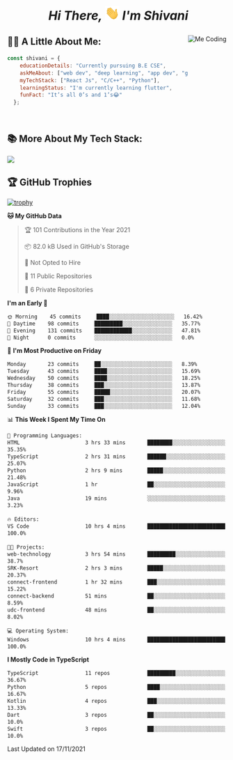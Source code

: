 # <p align="center">️ _Hi There, <img src="https://raw.githubusercontent.com/SanjayDevTech/SanjayDevTech/master/assets/wave.gif" alt="waving hand" width="33px"> I'm Shivani_</p>

<img align="right" alt="Me Coding" height="200" src="https://media.giphy.com/media/L1R1tvI9svkIWwpVYr/giphy.gif">

## 👩‍💻 **A Little About Me:**
```jsx
const shivani = {
    educationDetails: "Currently pursuing B.E CSE",
    askMeAbout: ["web dev", "deep learning", "app dev", "gardening"],
    myTechStack: ["React Js", "C/C++", "Python"],
    learningStatus: "I'm currently learning flutter",
    funFact: "It’s all 0’s and 1’s😂"
  };
```

<br/>

## 📚 **More About My Tech Stack:**

   <img align="center" src="https://github-readme-stats.vercel.app/api/top-langs/?username=shivu-srk&layout=compact&theme=vue-dark"/>
   <br/>
   
## 🏆 GitHub Trophies

[![trophy](https://github-profile-trophy.vercel.app/?username=shivu-srk&theme=nord&column=7)](https://github.com/ryo-ma/github-profile-trophy)

<!--START_SECTION:waka-->
**🐱 My GitHub Data** 

> 🏆 101 Contributions in the Year 2021
 > 
> 📦 82.0 kB Used in GitHub's Storage 
 > 
> 🚫 Not Opted to Hire
 > 
> 📜 11 Public Repositories 
 > 
> 🔑 6 Private Repositories  
 > 
**I'm an Early 🐤** 

```text
🌞 Morning    45 commits     ████░░░░░░░░░░░░░░░░░░░░░   16.42% 
🌆 Daytime    98 commits     █████████░░░░░░░░░░░░░░░░   35.77% 
🌃 Evening    131 commits    ████████████░░░░░░░░░░░░░   47.81% 
🌙 Night      0 commits      ░░░░░░░░░░░░░░░░░░░░░░░░░   0.0%

```
📅 **I'm Most Productive on Friday** 

```text
Monday       23 commits     ██░░░░░░░░░░░░░░░░░░░░░░░   8.39% 
Tuesday      43 commits     ████░░░░░░░░░░░░░░░░░░░░░   15.69% 
Wednesday    50 commits     ████░░░░░░░░░░░░░░░░░░░░░   18.25% 
Thursday     38 commits     ███░░░░░░░░░░░░░░░░░░░░░░   13.87% 
Friday       55 commits     █████░░░░░░░░░░░░░░░░░░░░   20.07% 
Saturday     32 commits     ███░░░░░░░░░░░░░░░░░░░░░░   11.68% 
Sunday       33 commits     ███░░░░░░░░░░░░░░░░░░░░░░   12.04%

```


📊 **This Week I Spent My Time On** 

```text
💬 Programming Languages: 
HTML                     3 hrs 33 mins       ████████░░░░░░░░░░░░░░░░░   35.35% 
TypeScript               2 hrs 31 mins       ██████░░░░░░░░░░░░░░░░░░░   25.07% 
Python                   2 hrs 9 mins        █████░░░░░░░░░░░░░░░░░░░░   21.48% 
JavaScript               1 hr                ██░░░░░░░░░░░░░░░░░░░░░░░   9.96% 
Java                     19 mins             ░░░░░░░░░░░░░░░░░░░░░░░░░   3.23%

🔥 Editors: 
VS Code                  10 hrs 4 mins       █████████████████████████   100.0%

🐱‍💻 Projects: 
web-technology           3 hrs 54 mins       █████████░░░░░░░░░░░░░░░░   38.7% 
SRK-Resort               2 hrs 3 mins        █████░░░░░░░░░░░░░░░░░░░░   20.37% 
connect-frontend         1 hr 32 mins        ███░░░░░░░░░░░░░░░░░░░░░░   15.22% 
connect-backend          51 mins             ██░░░░░░░░░░░░░░░░░░░░░░░   8.59% 
udc-frontend             48 mins             ██░░░░░░░░░░░░░░░░░░░░░░░   8.02%

💻 Operating System: 
Windows                  10 hrs 4 mins       █████████████████████████   100.0%

```

**I Mostly Code in TypeScript** 

```text
TypeScript               11 repos            █████████░░░░░░░░░░░░░░░░   36.67% 
Python                   5 repos             ████░░░░░░░░░░░░░░░░░░░░░   16.67% 
Kotlin                   4 repos             ███░░░░░░░░░░░░░░░░░░░░░░   13.33% 
Dart                     3 repos             ██░░░░░░░░░░░░░░░░░░░░░░░   10.0% 
Swift                    3 repos             ██░░░░░░░░░░░░░░░░░░░░░░░   10.0%

```



 Last Updated on 17/11/2021
<!--END_SECTION:waka-->
